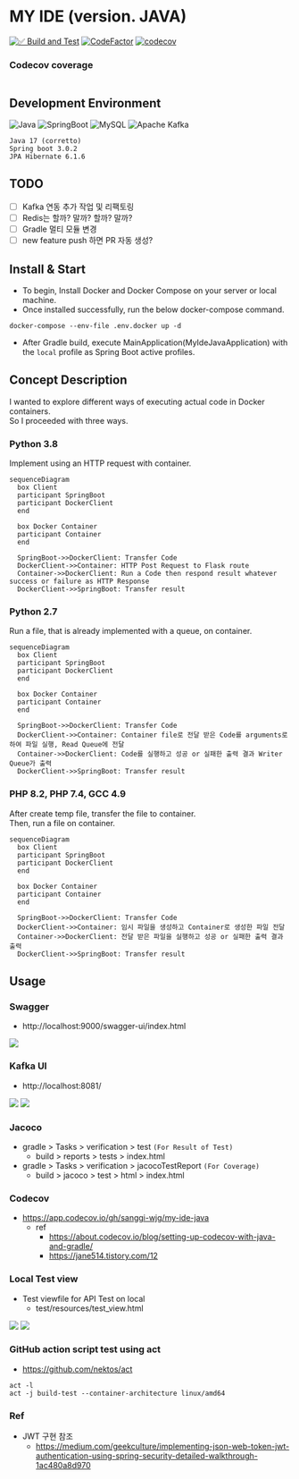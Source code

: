 # MY IDE (version. JAVA)

[![✅ Build and Test](https://github.com/sanggi-wjg/my-ide-java/actions/workflows/build-test-main.yml/badge.svg?branch=main)](https://github.com/sanggi-wjg/my-ide-java/actions/workflows/build-test-main.yml)
[![CodeFactor](https://www.codefactor.io/repository/github/sanggi-wjg/my-ide-java/badge)](https://www.codefactor.io/repository/github/sanggi-wjg/my-ide-java)
[![codecov](https://codecov.io/gh/sanggi-wjg/my-ide-java/branch/main/graph/badge.svg?token=8NSYRJXPMS)](https://codecov.io/gh/sanggi-wjg/my-ide-java)

### Codecov coverage
<img src="https://codecov.io/gh/sanggi-wjg/my-ide-java/branch/main/graphs/tree.svg?token=8NSYRJXPMS" alt="">


## Development Environment
![Java](https://img.shields.io/badge/Java-34495E.svg?style=for-the-badge&logo=Java&logoColor=white)
![SpringBoot](https://img.shields.io/badge/SpringBoot-76b44d.svg?style=for-the-badge&logo=SpringBoot&logoColor=white)
![MySQL](https://img.shields.io/badge/MySQL-206188.svg?style=for-the-badge&logo=MySQL&logoColor=white)
![Apache Kafka](https://img.shields.io/badge/Apache%20Kafka-000?style=for-the-badge&logo=apachekafka)

```shell
Java 17 (corretto)
Spring boot 3.0.2
JPA Hibernate 6.1.6
```


## TODO
* [ ] Kafka 연동 추가 작업 및 리팩토링
* [ ] Redis는 할까? 말까? 할까? 말까?
* [ ] Gradle 멀티 모듈 변경
* [ ] new feature push 하면 PR 자동 생성?

## Install & Start
* To begin, Install Docker and Docker Compose on your server or local machine.
* Once installed successfully, run the below docker-compose command.
```shell
docker-compose --env-file .env.docker up -d
```
* After Gradle build, execute MainApplication(MyIdeJavaApplication) with the `local` profile as Spring Boot active profiles.


## Concept Description 
I wanted to explore different ways of executing actual code in Docker containers.  
So I proceeded with three ways.


### Python 3.8
Implement using an HTTP request with container.

```mermaid
sequenceDiagram
  box Client
  participant SpringBoot
  participant DockerClient
  end
  
  box Docker Container
  participant Container
  end
  
  SpringBoot->>DockerClient: Transfer Code 
  DockerClient->>Container: HTTP Post Request to Flask route
  Container->>DockerClient: Run a Code then respond result whatever success or failure as HTTP Response
  DockerClient->>SpringBoot: Transfer result
```


### Python 2.7
Run a file, that is already implemented with a queue, on container.

```mermaid
sequenceDiagram
  box Client
  participant SpringBoot
  participant DockerClient
  end
  
  box Docker Container
  participant Container
  end
  
  SpringBoot->>DockerClient: Transfer Code 
  DockerClient->>Container: Container file로 전달 받은 Code를 arguments로 하여 파일 실행, Read Queue에 전달
  Container->>DockerClient: Code를 실행하고 성공 or 실패한 출력 결과 Writer Queue가 출력
  DockerClient->>SpringBoot: Transfer result
```


### PHP 8.2, PHP 7.4, GCC 4.9
After create temp file, transfer the file to container.  
Then, run a file on container.

```mermaid
sequenceDiagram
  box Client
  participant SpringBoot
  participant DockerClient
  end
  
  box Docker Container
  participant Container
  end
  
  SpringBoot->>DockerClient: Transfer Code 
  DockerClient->>Container: 임시 파일을 생성하고 Container로 생성한 파일 전달
  Container->>DockerClient: 전달 받은 파일을 실행하고 성공 or 실패한 출력 결과 출력
  DockerClient->>SpringBoot: Transfer result
```



## Usage
### Swagger
* http://localhost:9000/swagger-ui/index.html

![](.README_images/1241e6dc.png)


### Kafka UI
* http://localhost:8081/

![](.README_images/bbb374b1.png)
![](.README_images/a70674d0.png)


### Jacoco
* gradle > Tasks > verification > test `(For Result of Test)`
  * build > reports > tests > index.html
* gradle > Tasks > verification > jacocoTestReport `(For Coverage)`
  * build > jacoco > test > html  > index.html

### Codecov
* https://app.codecov.io/gh/sanggi-wjg/my-ide-java
  * ref
    * https://about.codecov.io/blog/setting-up-codecov-with-java-and-gradle/
    * https://jane514.tistory.com/12


### Local Test view
* Test viewfile for API Test on local
  * test/resources/test_view.html

![](.README_images/faf642de.png)
![](.README_images/a4616146.png)



### GitHub action script test using act
* https://github.com/nektos/act
```shell
act -l
act -j build-test --container-architecture linux/amd64
```


### Ref
* JWT 구현 참조
  * https://medium.com/geekculture/implementing-json-web-token-jwt-authentication-using-spring-security-detailed-walkthrough-1ac480a8d970
